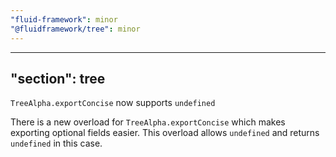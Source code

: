 ```yaml
---
"fluid-framework": minor
"@fluidframework/tree": minor
---
```

---
"section": tree
---

`TreeAlpha.exportConcise` now supports `undefined`

There is a new overload for `TreeAlpha.exportConcise` which makes exporting optional fields easier.
This overload allows `undefined` and returns `undefined` in this case.
